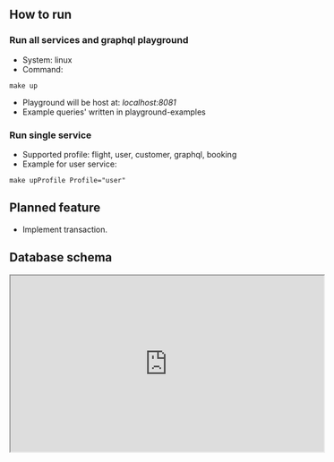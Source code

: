 ## How to run
### Run all services and graphql playground
- System: linux
- Command:
```
make up
```
- Playground will be host at: *localhost:8081*
- Example queries' written in playground-examples

### Run single service
- Supported profile: flight, user, customer, graphql, booking
- Example for user service:
```
make upProfile Profile="user"
```

## Planned feature
- Implement transaction.

## Database schema
<iframe width="560" height="315" src='https://dbdiagram.io/embed/64547112dca9fb07c48a6dfc'> </iframe>